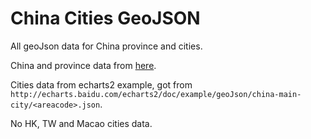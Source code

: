 # China Cities GeoJSON

All geoJson data for China province and cities.

China and province data from [here](http://www.ourd3js.com/wordpress/638/#more-638).

Cities data from echarts2 example, got from `http://echarts.baidu.com/echarts2/doc/example/geoJson/china-main-city/<areacode>.json`.

No HK, TW and Macao cities data.
